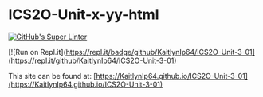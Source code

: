 # ICS2O-Unit-x-yy-html

[![GitHub's Super Linter](https://github.com/KaitlynIp64/ICS2O-Unit-3-01/workflows/GitHub's%20Super%20Linter/badge.svg)](https://github.com/KaitlynIp64/ICS2O-Unit-3-01/actions)

[![Run on Repl.it](https://repl.it/badge/github/KaitlynIp64/ICS2O-Unit-3-01](https://repl.it/github/KaitlynIp64/ICS2O-Unit-3-01)

This site can be found at: [https://KaitlynIp64.github.io/ICS2O-Unit-3-01](https://KaitlynIp64.github.io/ICS2O-Unit-3-01)
